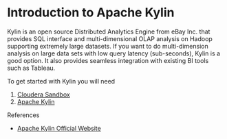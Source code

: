 # Introduction to Apache Kylin

Kylin is an open source Distributed Analytics Engine from eBay Inc. that provides SQL interface and multi-dimensional OLAP analysis on Hadoop supporting extremely large datasets. 
If you want to do multi-dimension analysis on large data sets with low query latency (sub-seconds), Kylin is a good option. It also provides seamless integration with existing BI tools such as Tableau.

To get started with Kylin you will need

1. [Cloudera Sandbox](http://www.cloudera.com/downloads/quickstart_vms/5-7.html)
2. [Apache Kylin](http://wwwftp.ciril.fr/pub/apache/kylin/apache-kylin-1.5.2.1/)



References

* [Apache Kylin Official Website](http://kylin.apache.org/)
